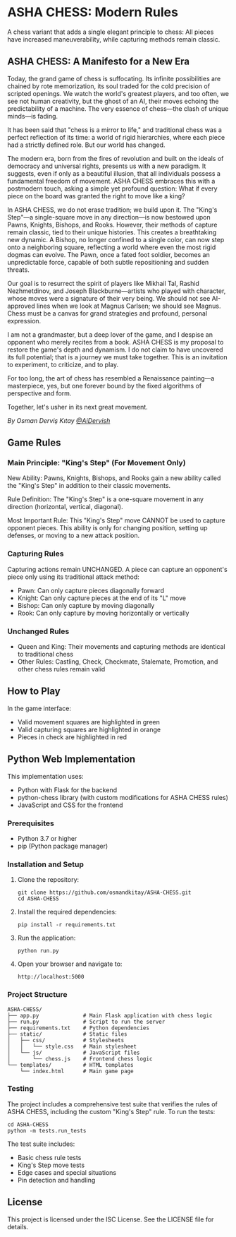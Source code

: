 # ASHA CHESS: Modern Rules

A chess variant that adds a single elegant principle to chess: All pieces have increased maneuverability, while capturing methods remain classic.

## ASHA CHESS: A Manifesto for a New Era

Today, the grand game of chess is suffocating. Its infinite possibilities are chained by rote memorization, its soul traded for the cold precision of scripted openings. We watch the world's greatest players, and too often, we see not human creativity, but the ghost of an AI, their moves echoing the predictability of a machine. The very essence of chess—the clash of unique minds—is fading.

It has been said that "chess is a mirror to life," and traditional chess was a perfect reflection of its time: a world of rigid hierarchies, where each piece had a strictly defined role. But our world has changed.

The modern era, born from the fires of revolution and built on the ideals of democracy and universal rights, presents us with a new paradigm. It suggests, even if only as a beautiful illusion, that all individuals possess a fundamental freedom of movement. ASHA CHESS embraces this with a postmodern touch, asking a simple yet profound question: What if every piece on the board was granted the right to move like a king?

In ASHA CHESS, we do not erase tradition; we build upon it. The "King's Step"—a single-square move in any direction—is now bestowed upon Pawns, Knights, Bishops, and Rooks. However, their methods of capture remain classic, tied to their unique histories. This creates a breathtaking new dynamic. A Bishop, no longer confined to a single color, can now step onto a neighboring square, reflecting a world where even the most rigid dogmas can evolve. The Pawn, once a fated foot soldier, becomes an unpredictable force, capable of both subtle repositioning and sudden threats.

Our goal is to resurrect the spirit of players like Mikhail Tal, Rashid Nezhmetdinov, and Joseph Blackburne—artists who played with character, whose moves were a signature of their very being. We should not see AI-approved lines when we look at Magnus Carlsen; we should see Magnus. Chess must be a canvas for grand strategies and profound, personal expression.

I am not a grandmaster, but a deep lover of the game, and I despise an opponent who merely recites from a book. ASHA CHESS is my proposal to restore the game's depth and dynamism. I do not claim to have uncovered its full potential; that is a journey we must take together. This is an invitation to experiment, to criticize, and to play.

For too long, the art of chess has resembled a Renaissance painting—a masterpiece, yes, but one forever bound by the fixed algorithms of perspective and form.

Together, let's usher in its next great movement.

*By Osman Derviş Kıtay [@AiDervish](https://x.com/AiDervish)*

## Game Rules

### Main Principle: "King's Step" (For Movement Only)

New Ability: Pawns, Knights, Bishops, and Rooks gain a new ability called the "King's Step" in addition to their classic movements.

Rule Definition: The "King's Step" is a one-square movement in any direction (horizontal, vertical, diagonal).

Most Important Rule: This "King's Step" move CANNOT be used to capture opponent pieces. This ability is only for changing position, setting up defenses, or moving to a new attack position.

### Capturing Rules

Capturing actions remain UNCHANGED. A piece can capture an opponent's piece only using its traditional attack method:

- Pawn: Can only capture pieces diagonally forward
- Knight: Can only capture pieces at the end of its "L" move
- Bishop: Can only capture by moving diagonally
- Rook: Can only capture by moving horizontally or vertically

### Unchanged Rules

- Queen and King: Their movements and capturing methods are identical to traditional chess
- Other Rules: Castling, Check, Checkmate, Stalemate, Promotion, and other chess rules remain valid

## How to Play

In the game interface:
- Valid movement squares are highlighted in green
- Valid capturing squares are highlighted in orange
- Pieces in check are highlighted in red

## Python Web Implementation

This implementation uses:
- Python with Flask for the backend
- python-chess library (with custom modifications for ASHA CHESS rules)
- JavaScript and CSS for the frontend

### Prerequisites

- Python 3.7 or higher
- pip (Python package manager)

### Installation and Setup

1. Clone the repository:
   ```
   git clone https://github.com/osmandkitay/ASHA-CHESS.git
   cd ASHA-CHESS
   ```

2. Install the required dependencies:
   ```
   pip install -r requirements.txt
   ```

3. Run the application:
   ```
   python run.py
   ```

4. Open your browser and navigate to:
   ```
   http://localhost:5000
   ```

### Project Structure

```
ASHA-CHESS/
├── app.py              # Main Flask application with chess logic
├── run.py              # Script to run the server
├── requirements.txt    # Python dependencies
├── static/             # Static files
│   ├── css/            # Stylesheets
│   │   └── style.css   # Main stylesheet
│   └── js/             # JavaScript files
│       └── chess.js    # Frontend chess logic
└── templates/          # HTML templates
    └── index.html      # Main game page
```

### Testing

The project includes a comprehensive test suite that verifies the rules of ASHA CHESS, including the custom "King's Step" rule. To run the tests:

```
cd ASHA-CHESS
python -m tests.run_tests
```

The test suite includes:
- Basic chess rule tests
- King's Step move tests
- Edge cases and special situations
- Pin detection and handling

## License

This project is licensed under the ISC License. See the LICENSE file for details.